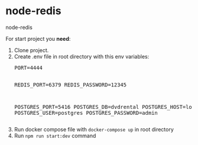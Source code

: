 # node-redis
node-redis

For start project you <b>need</b>:
<ol>
 <li>Clone project.</li>
 <li>Create .env file in root directory with this env variables:</li>
 <pre>PORT=4444

REDIS_PORT=6379
REDIS_PASSWORD=12345

POSTGRES_PORT=5416
POSTGRES_DB=dvdrental
POSTGRES_HOST=localhost
POSTGRES_USER=postgres
POSTGRES_PASSWORD=admin
</pre>
 <li>Run docker compose file with <code>docker-compose up</code> in root directory</li>
 <li>Run <code>npm run start:dev</code> command</li>
</ol>
